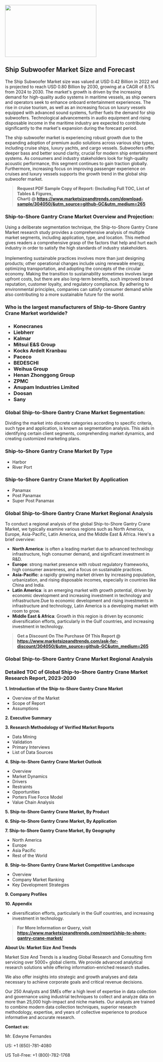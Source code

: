 <p><img class="alignnone size-medium wp-image-20088" src="https://ffe5etoiles.com/wp-content/uploads/2024/12/MST1-300x171.png" alt="" width="300" height="171" /></p><h2>Ship Subwoofer Market Size and Forecast</h2><p>The Ship Subwoofer Market size was valued at USD 0.42 Billion in 2022 and is projected to reach USD 0.80 Billion by 2030, growing at a CAGR of 8.5% from 2024 to 2030. The market's growth is driven by the increasing demand for high-quality audio systems in maritime vessels, as ship owners and operators seek to enhance onboard entertainment experiences. The rise in cruise tourism, as well as an increasing focus on luxury vessels equipped with advanced sound systems, further fuels the demand for ship subwoofers. Technological advancements in audio equipment and rising disposable income in the maritime industry are expected to contribute significantly to the market's expansion during the forecast period.</p><p>The ship subwoofer market is experiencing robust growth due to the expanding adoption of premium audio solutions across various ship types, including cruise ships, luxury yachts, and cargo vessels. Subwoofers offer deeper bass and better sound clarity, crucial for modern ship entertainment systems. As consumers and industry stakeholders look for high-quality acoustic performance, this segment continues to gain traction globally. Furthermore, increasing focus on improving passenger experience on cruises and luxury vessels supports the growth trend in the global ship subwoofer market.</p></p><blockquote id="" class=""><strong>Request PDF Sample Copy of Report: (Including Full TOC, List of Tables &amp; Figures, Chart)&nbsp;@&nbsp;<strong><a href="https://www.marketsizeandtrends.com/download-sample/304050/&utm_source=github-GC&utm_medium=265" target="_blank">https://www.marketsizeandtrends.com/download-sample/304050/&utm_source=github-GC&utm_medium=265</a></strong></strong></blockquote><h3 id="" class="">Ship-to-Shore Gantry Crane Market&nbsp;Overview and Projection:</h3><p id="" class="">Using a deliberate segmentation technique, the Ship-to-Shore Gantry Crane Market research study provides a comprehensive analysis of multiple market segments, including application, type, and location. This method gives readers a comprehensive grasp of the factors that help and hurt each industry in order to satisfy the high standards of industry stakeholders. <br /> <br />Implementing sustainable practices involves more than just designing products; other operational changes include using renewable energy, optimizing transportation, and adopting the concepts of the circular economy. Making the transition to sustainability sometimes involves large upfront costs, but there are also long-term benefits, such improved brand reputation, customer loyalty, and regulatory compliance. By adhering to environmental principles, companies can satisfy consumer demand while also contributing to a more sustainable future for the world.</p><h3 id="" class="">Who is the largest manufacturers of&nbsp;Ship-to-Shore Gantry Crane Market worldwide?</h3><h3 class=""><p><ul><li>Konecranes </li><li> Liebherr </li><li> Kalmar </li><li> Mitsui E&S Group </li><li> Kocks Ardelt Kranbau </li><li> Paceco </li><li> BEDESCHI </li><li> Weihua Group </li><li> Henan Zhonggong Group </li><li> ZPMC </li><li> Anupam Industries Limited </li><li> Doosan </li><li> Sany</li></ul></p></h3><h3 id="" class="">Global&nbsp;Ship-to-Shore Gantry Crane Market Segmentation:</h3><p id="" class="">Dividing the market into discrete categories according to specific criteria, such type and application, is known as segmentation analysis. This aids in identifying certain client segments, comprehending market dynamics, and creating customized marketing plans.</p><h3 id="" class="">Ship-to-Shore Gantry Crane Market&nbsp;By Type</h3><p><p><ul><li>Harbor</li><li> River Port</p></li></ul></p></p><h3 id="" class="">Ship-to-Shore Gantry Crane Market&nbsp;By Application</h3><p class=""><p><ul><li>Panamax</li><li> Post Panamax</li><li> Super Post Panamax</li></ul></p></p><h3 id="" class="">Global Ship-to-Shore Gantry Crane Market Regional Analysis</h3><p id="" class="">To conduct a regional analysis of the global Ship-to-Shore Gantry Crane Market, we typically examine various regions such as North America, Europe, Asia-Pacific, Latin America, and the Middle East &amp; Africa. Here's a brief overview:</p><ul><li><strong>North America</strong>: is often a leading market due to advanced technology infrastructure, high consumer demand, and significant investment in R&amp;D.</li><li><strong>Europe</strong>: strong market presence with robust regulatory frameworks, high consumer awareness, and a focus on sustainable practices.</li><li><strong>Asia-Pacific</strong>: a rapidly growing market driven by increasing population, urbanization, and rising disposable incomes, especially in countries like China and India.</li><li><strong>Latin America</strong>: is an emerging market with growth potential, driven by economic development and increasing investment in technology and infrastructure.Due to economic development and rising investments in infrastructure and technology, Latin America is a developing market with room to grow.</li><li><strong>Middle East &amp; Africa</strong>: Growth in this region is driven by economic diversification efforts, particularly in the Gulf countries, and increasing investment in technology.</li></ul><blockquote id="" class=""><strong>Get a Discount On The Purchase Of This Report @ <strong><a href="https://www.marketsizeandtrends.com/ask-for-discount/304050/&utm_source=github-GC&utm_medium=265" target="_blank">https://www.marketsizeandtrends.com/ask-for-discount/304050/&utm_source=github-GC&utm_medium=265</a></strong></strong></blockquote><h3 id="" class="">Global Ship-to-Shore Gantry Crane Market Regional Analysis</h3><h3 id="" class="">Detailed TOC of Global Ship-to-Shore Gantry Crane Market Research Report, 2023-2030</h3><p id="" class=""><strong>1. Introduction of the Ship-to-Shore Gantry Crane Market</strong></p><ul><li>Overview of the Market</li><li>Scope of Report</li><li>Assumptions</li></ul><p id="" class=""><strong>2. Executive Summary</strong></p><p id="" class=""><strong>3. Research Methodology of Verified Market Reports</strong></p><ul><li>Data Mining</li><li>Validation</li><li>Primary Interviews</li><li>List of Data Sources</li></ul><p id="" class=""><strong>4. Ship-to-Shore Gantry Crane Market Outlook</strong></p><ul><li>Overview</li><li>Market Dynamics</li><li>Drivers</li><li>Restraints</li><li>Opportunities</li><li>Porters Five Force Model</li><li>Value Chain Analysis</li></ul><p id="" class=""><strong>5. Ship-to-Shore Gantry Crane Market, By Product</strong></p><p id="" class=""><strong>6. Ship-to-Shore Gantry Crane Market, By Application</strong></p><p id="" class=""><strong>7. Ship-to-Shore Gantry Crane Market, By Geography</strong></p><ul><li>North America</li><li>Europe</li><li>Asia Pacific</li><li>Rest of the World</li></ul><p id="" class=""><strong>8. Ship-to-Shore Gantry Crane Market Competitive Landscape</strong></p><ul><li>Overview</li><li>Company Market Ranking</li><li>Key Development Strategies</li></ul><p id="" class=""><strong>9. Company Profiles</strong></p><p id="" class=""><strong>10. Appendix</strong></p><ul><li>diversification efforts, particularly in the Gulf countries, and increasing investment in technology.</li></ul><blockquote id="" class=""><strong>For More Information or Query, visit <strong><strong><a href="https://www.marketsizeandtrends.com/report/ship-to-shore-gantry-crane-market/" target="_blank">https://www.marketsizeandtrends.com/report/ship-to-shore-gantry-crane-market/</a></strong></strong></strong></blockquote><p id="" class=""><strong>About Us: Market Size And Trends</strong></p><p id="" class="">Market Size And Trends is a leading Global Research and Consulting firm servicing over 5000+ global clients. We provide advanced analytical research solutions while offering information-enriched research studies.</p><p id="" class="">We also offer insights into strategic and growth analyses and data necessary to achieve corporate goals and critical revenue decisions.</p><p id="" class="">Our 250 Analysts and SMEs offer a high level of expertise in data collection and governance using industrial techniques to collect and analyze data on more than 25,000 high-impact and niche markets. Our analysts are trained to combine modern data collection techniques, superior research methodology, expertise, and years of collective experience to produce informative and accurate research.</p><p id="" class=""><strong>Contact us:</strong></p><p id="" class="">Mr. Edwyne Fernandes</p><p id="" class="">US: +1 (650)-781-4080</p><p id="" class="">US Toll-Free: +1 (800)-782-1768</p>
